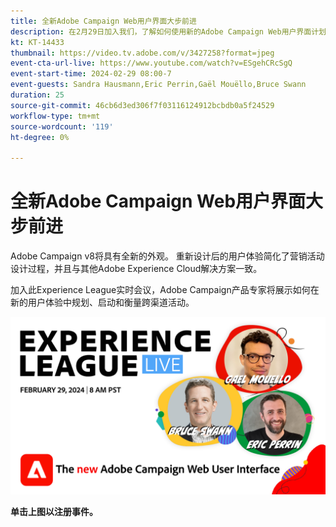 ```yaml
---
title: 全新Adobe Campaign Web用户界面大步前进
description: 在2月29日加入我们，了解如何使用新的Adobe Campaign Web用户界面计划、发布和衡量跨渠道策略，包括在测试版中的创作AI功能。
kt: KT-14433
thumbnail: https://video.tv.adobe.com/v/3427258?format=jpeg
event-cta-url-live: https://www.youtube.com/watch?v=ESgehCRcSgQ
event-start-time: 2024-02-29 08:00-7
event-guests: Sandra Hausmann,Eric Perrin,Gaël Mouëllo,Bruce Swann
duration: 25
source-git-commit: 46cb6d3ed306f7f03116124912bcbdb0a5f24529
workflow-type: tm+mt
source-wordcount: '119'
ht-degree: 0%

---
```


# 全新Adobe Campaign Web用户界面大步前进

Adobe Campaign v8将具有全新的外观。 重新设计后的用户体验简化了营销活动设计过程，并且与其他Adobe Experience Cloud解决方案一致。

加入此Experience League实时会议，Adobe Campaign产品专家将展示如何在新的用户体验中规划、启动和衡量跨渠道活动。

[![ExL LIVE 2024年2月29日](../assets/exl-live-episode-02-29-24-web-banner.png)](https://engage.adobe.com/ExpLeagueLive-240229.html)

**单击上图以注册事件。**